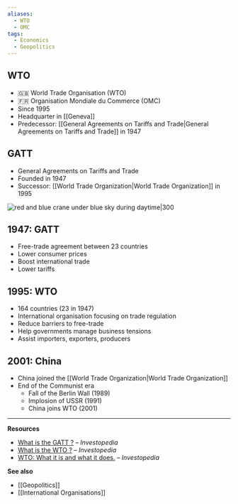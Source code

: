 ```yaml
---
aliases:
  - WTO
  - OMC
tags:
  - Economics
  - Geopolitics
---
```

## WTO 
- 🇬🇧 World Trade Organisation (WTO)
- 🇫🇷 Organisation Mondiale du Commerce (OMC)
- Since 1995
- Headquarter in [[Geneva]]
- Predecessor: [[General Agreements on Tariffs and Trade|General Agreements on Tariffs and Trade]] in 1947

## GATT 
- General Agreements on Tariffs and Trade
- Founded in 1947
- Successor: [[World Trade Organization|World Trade Organization]] in 1995

![red and blue crane under blue sky during daytime|300](https://images.unsplash.com/photo-1593617761943-9099951a0769?crop=entropy&cs=tinysrgb&fit=max&fm=jpg&ixid=M3wzNjAwOTd8MHwxfHNlYXJjaHw0fHx0cmFkZXxlbnwwfDB8fHwxNjg3MDQ5NTM1fDA&ixlib=rb-4.0.3&q=80&w=400)

## 1947: GATT
- Free-trade agreement between 23 countries
- Lower consumer prices
- Boost international trade
- Lower tariffs

## 1995: WTO
- 164 countries (23 in 1947)
- International organisation focusing on trade regulation
- Reduce barriers to free-trade
- Help governments manage business tensions
- Assist importers, exporters, producers

## 2001: China
- China joined the [[World Trade Organization|World Trade Organization]]
- End of the Communist era
	- Fall of the Berlin Wall (1989)
	- Implosion of USSR (1991)
	- China joins WTO (2001)

--- 
**Resources**
- [What is the GATT ?](https://www.investopedia.com/terms/g/gatt.asp) *– Investopedia*
- [What is the WTO ?](https://www.investopedia.com/investing/what-is-the-world-trade-organization/) *– Investopedia*
- [WTO: What it is and what it does.](https://www.investopedia.com/terms/w/wto.asp) *– Investopedia*

**See also**
- [[Geopolitics]]
- [[International Organisations]]

